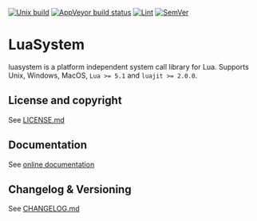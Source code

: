 [![Unix build](https://img.shields.io/github/actions/workflow/status/lunarmodules/luasystem/unix_build.yml?branch=master&label=Unix%20build&logo=linux)](https://github.com/lunarmodules/luasystem/actions/workflows/unix_build.yml)
[![AppVeyor build status](https://img.shields.io/appveyor/build/Tieske/luasystem/master?label=Windows%20build&logo=windows)](https://ci.appveyor.com/project/Tieske/luasystem/branch/master)
[![Lint](https://github.com/lunarmodules/luasystem/workflows/Lint/badge.svg)](https://github.com/lunarmodules/luasystem/actions/workflows/lint.yml)
[![SemVer](https://img.shields.io/github/v/tag/lunarmodules/luasystem?color=brightgreen&label=SemVer&logo=semver&sort=semver)](CHANGELOG.md)

# LuaSystem

luasystem is a platform independent system call library for Lua.
Supports Unix, Windows, MacOS, `Lua >= 5.1` and `luajit >= 2.0.0`.

## License and copyright

See [LICENSE.md](LICENSE.md)

## Documentation

See [online documentation](https://lunarmodules.github.io/luasystem/)

## Changelog & Versioning

See [CHANGELOG.md](CHANGELOG.md)
